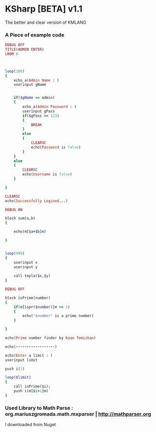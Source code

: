 # KSharp [BETA] v1.1
The better and clear version of KMLANG


### A Piece of example code

``` ruby
DEBUG OFF
TITLE(ADMIN ENTER)
LROM 0



loop(100)
{
	echo_a(Admin Name : )
	userinput gName


	if($gName == admin)
	{
		echo_a(Admin Password : )
		userinput gPass
		if($gPass == 123)
		{
			BREAK
		}
		else
		{
			CLEARSC
			echo(Password is false)
		}
	}
	else
	{
		CLEARSC
		echo(Username is false)
	}

}

CLEARSC
echo(Successfully Logined...)


```

``` ruby
DEBUG ON

block sum(a,b)
{

	echo(m[$a+$b]m)

}


loop(999)
{
	userinput x
	userinput y
	
	call topla($x,$y)
}

```

``` ruby
DEBUG OFF

block isPrime(number)
{
	if(m[ispr($number)]m == 1)
	{
		echo("$number" is a prime number)
	}

}

echo(Prime number finder by Kaan Temizkan)

echo(------------------)

echo(Enter a limit : )
userinput limit

push i(1)

loop($limit)
{
	call isPrime($i);	
	push i(m[$i+1]m)
}

```


### Used Library to Math Parse : org.mariuszgromada.math.mxparser | http://mathparser.org 
I downloaded from Nuget
